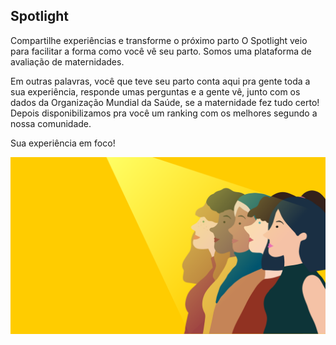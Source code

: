 ## Spotlight

Compartilhe experiências e transforme o próximo parto
O Spotlight veio para facilitar a forma como você vê seu parto.
Somos uma plataforma de avaliação de maternidades.

Em outras palavras, você que teve seu parto conta aqui pra gente toda a sua experiência, responde umas perguntas e a gente vê, junto com os dados da Organização Mundial da Saúde, se a maternidade fez tudo certo! Depois disponibilizamos pra você um ranking com os melhores segundo a nossa comunidade.

Sua experiência em foco!

![](./images/fundo.png)
